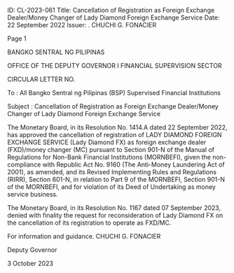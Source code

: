 ID: CL-2023-061
Title: Cancellation of Registration as Foreign Exchange Dealer/Money Changer of Lady Diamond Foreign Exchange Service
Date: 22 September 2022
Issuer: . CHUCHI G. FONACIER

Page 1

BANGKO SENTRAL NG PILIPINAS

OFFICE OF THE DEPUTY GOVERNOR I FINANCIAL SUPERVISION SECTOR

CIRCULAR LETTER NO.

To : All Bangko Sentral ng Pilipinas (BSP) Supervised Financial Institutions

Subject : Cancellation of Registration as Foreign Exchange Dealer/Money Changer of Lady Diamond Foreign Exchange Service

The Monetary Board, in its Resolution No. 1414.A dated 22 September 2022, has approved the cancellation of registration of LADY DIAMOND FOREIGN EXCHANGE SERVICE (Lady Diamond FX) as foreign exchange dealer (FXD)/money changer (MC) pursuant to Section 901-N of the Manual of Regulations for Non-Bank Financial Institutions (MORNBEFI), given the non- compliance with Republic Act No. 9160 (The Anti-Money Laundering Act of 2001), as amended, and its Revised Implementing Rules and Regulations (RIRR), Section 601-N, in relation to Part 9 of the MORNBEFI, Section 901-N of the MORNBEFI, and for violation of its Deed of Undertaking as money service business.

The Monetary Board, in its Resolution No. 1167 dated 07 September 2023, denied with finality the request for reconsideration of Lady Diamond FX on the cancellation of its registration to operate as FXD/MC.

For information and guidance. CHUCHI G. FONACIER

Deputy Governor

3 October 2023
